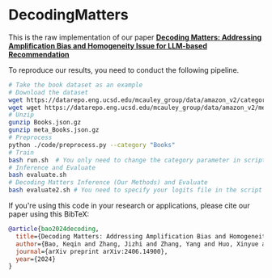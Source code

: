 # DecodingMatters

This is the raw implementation of our paper **[Decoding Matters: Addressing Amplification Bias and Homogeneity Issue for LLM-based Recommendation](https://arxiv.org/abs/2406.14900)**

To reproduce our results, you need to conduct the following pipeline.

```bash
# Take the book dataset as an example
# Download the dataset
wget https://datarepo.eng.ucsd.edu/mcauley_group/data/amazon_v2/categoryFiles/Books.json.gz
wget wget https://datarepo.eng.ucsd.edu/mcauley_group/data/amazon_v2/metaFiles2/meta_Books.json.gz
# Unzip
gunzip Books.json.gz
gunzip meta_Books.json.gz
# Preprocess
python ./code/preprocess.py --category "Books"
# Train
bash run.sh  # You only need to change the category parameter in script
# Inference and Evaluate
bash evaluate.sh
# Decoding Matters Inference (Our Methods) and Evaluate
bash evaluate2.sh # You need to specify your logits file in the script
```

If you're using this code in your research or applications, please cite our paper using this BibTeX:
```bibtex
@article{bao2024decoding,
  title={Decoding Matters: Addressing Amplification Bias and Homogeneity Issue for LLM-based Recommendation},
  author={Bao, Keqin and Zhang, Jizhi and Zhang, Yang and Huo, Xinyue and Chen, Chong and Feng, Fuli},
  journal={arXiv preprint arXiv:2406.14900},
  year={2024}
}
```


